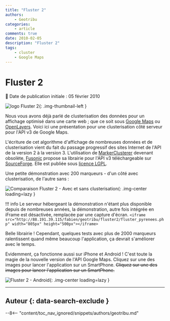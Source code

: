```yaml
---
title: "Fluster 2"
authors:
    - Geotribu
categories:
    - article
comments: true
date: 2010-02-05
description: "Fluster 2"
tags:
    - cluster
    - Google Maps
---
```


# Fluster 2

:calendar: Date de publication initiale : 05 février 2010

![logo Fluster 2](https://cdn.geotribu.fr/img/logos-icones/logiciels_librairies/fluster2_logo.png "logo Fluster 2"){: .img-thumbnail-left }

Nous vous avons déjà parlé de clusterisation des données pour un affichage optimisé dans une carte web ; que ce soit sous [Google Maps](http://geotribu.net/node/125) ou [OpenLayers](http://geotribu.net/node/90). Voici ici une présentation pour une clusterisation côté serveur pour l'API v3 de Google Maps.

L'écriture de cet algorithme d'affichage de nombreuses données et de clusterisation vient du fait du passage progressif des sites Internet de l'API de la version 2 à la version 3. L'utilisation de [MarkerClusterer](http://code.google.com/p/gmaps-utility-library-dev/) devenant obsolète, [Fusonic](http://www.fusonic.net/) propose sa librairie pour l'API v3 téléchargeable sur [SourceForge](http://sourceforge.net/projects/fluster/). Elle est publiée sous [licence LGPL](http://www.gnu.org/licenses/lgpl.html).

Une petite démonstration avec 200 marqueurs - d'un côté avec clusterisation, de l'autre sans :

![Comparaison Fluster 2 - Avec et sans clusterisation](https://cdn.geotribu.fr/img/articles-blog-rdp/articles/2010/fluster2_clusters_avec_sans.png){: .img-center loading=lazy }

!!! info
    Le serveur hébergeant la démonstration n'étant plus disponible depuis de nombreuses années, la démonstration, autre fois intégrée en iFrame est désactivée, remplacée par une capture d'écran.
    `<iframe src="http://88.191.39.115/fabien/geotribu/fluster2/fluster_pyrenees.php" width="805px" height="500px"></iframe>`

Belle librairie ! Cependant, quelques tests avec plus de 2000 marqueurs ralentissent quand même beaucoup l'application, ça devrait s'améliorer avec le temps.

Evidemment, ça fonctionne aussi sur iPhone et Android ! C'est toute la magie de la nouvelle version de l'API Google Maps. Cliquez sur une des images pour lancer l'application sur un SmartPhone.
~~Cliquez sur une des images pour lancer l'application sur un SmartPhone.~~

![Fluster 2 - Android](https://cdn.geotribu.fr/img/articles-blog-rdp/articles/2010/fluster2_android.png "Fluster 2 - Android"){: .img-center loading=lazy }

----

## Auteur {: data-search-exclude }

--8<-- "content/toc_nav_ignored/snippets/authors/geotribu.md"
